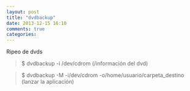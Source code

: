 ```yaml
---
layout: post
title: "dvdbackup"
date: 2013-12-15 16:10
comments: true
categories: 
---
```

Ripeo de dvds

>$ dvdbackup -i /dev/cdrom  (/información del dvd)

>$ dvdbackup -M -i/dev/cdrom -o/home/usuario/carpeta_destino (lanzar la aplicación)

